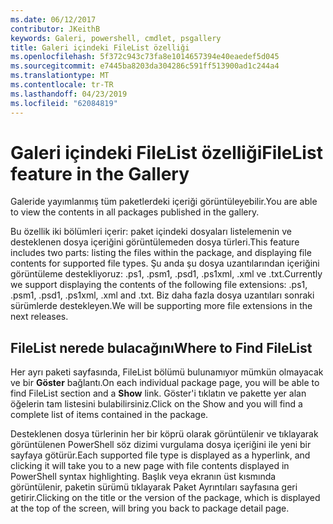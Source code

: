 ```yaml
---
ms.date: 06/12/2017
contributor: JKeithB
keywords: Galeri, powershell, cmdlet, psgallery
title: Galeri içindeki FileList özelliği
ms.openlocfilehash: 5f372c943c73fa8e1014657394e40eaedef5d045
ms.sourcegitcommit: e7445ba8203da304286c591ff513900ad1c244a4
ms.translationtype: MT
ms.contentlocale: tr-TR
ms.lasthandoff: 04/23/2019
ms.locfileid: "62084819"
---
```

# <a name="filelist-feature-in-the-gallery"></a><span data-ttu-id="d42e3-103">Galeri içindeki FileList özelliği</span><span class="sxs-lookup"><span data-stu-id="d42e3-103">FileList feature in the Gallery</span></span>

<span data-ttu-id="d42e3-104">Galeride yayımlanmış tüm paketlerdeki içeriği görüntüleyebilir.</span><span class="sxs-lookup"><span data-stu-id="d42e3-104">You are able to view the contents in all packages published in the gallery.</span></span>

<span data-ttu-id="d42e3-105">Bu özellik iki bölümleri içerir: paket içindeki dosyaları listelemenin ve desteklenen dosya içeriğini görüntülemeden dosya türleri.</span><span class="sxs-lookup"><span data-stu-id="d42e3-105">This feature includes two parts: listing the files within the package, and displaying file contents for supported file types.</span></span> <span data-ttu-id="d42e3-106">Şu anda şu dosya uzantılarından içeriğini görüntüleme destekliyoruz: .ps1, .psm1, .psd1, .ps1xml, .xml ve .txt.</span><span class="sxs-lookup"><span data-stu-id="d42e3-106">Currently we support displaying the contents of the following file extensions: .ps1, .psm1, .psd1, .ps1xml, .xml and .txt.</span></span> <span data-ttu-id="d42e3-107">Biz daha fazla dosya uzantıları sonraki sürümlerde destekleyen.</span><span class="sxs-lookup"><span data-stu-id="d42e3-107">We will be supporting more file extensions in the next releases.</span></span>

## <a name="where-to-find-filelist"></a><span data-ttu-id="d42e3-108">FileList nerede bulacağını</span><span class="sxs-lookup"><span data-stu-id="d42e3-108">Where to Find FileList</span></span>

<span data-ttu-id="d42e3-109">Her ayrı paketi sayfasında, FileList bölümü bulunamıyor mümkün olmayacak ve bir **Göster** bağlantı.</span><span class="sxs-lookup"><span data-stu-id="d42e3-109">On each individual package page, you will be able to find FileList section and a **Show** link.</span></span> <span data-ttu-id="d42e3-110">Göster'i tıklatın ve pakette yer alan öğelerin tam listesini bulabilirsiniz.</span><span class="sxs-lookup"><span data-stu-id="d42e3-110">Click on the Show and you will find a complete list of items contained in the package.</span></span>

<span data-ttu-id="d42e3-111">Desteklenen dosya türlerinin her bir köprü olarak görüntülenir ve tıklayarak görüntülenen PowerShell söz dizimi vurgulama dosya içeriğini ile yeni bir sayfaya götürür.</span><span class="sxs-lookup"><span data-stu-id="d42e3-111">Each supported file type is displayed as a hyperlink, and clicking it will take you to a new page with file contents displayed in PowerShell syntax highlighting.</span></span> <span data-ttu-id="d42e3-112">Başlık veya ekranın üst kısmında görüntülenir, paketin sürümü tıklayarak Paket Ayrıntıları sayfasına geri getirir.</span><span class="sxs-lookup"><span data-stu-id="d42e3-112">Clicking on the title or the version of the package, which is displayed at the top of the screen, will bring you back to package detail page.</span></span>
